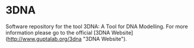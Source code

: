 3DNA
====

Software repository for the tool 3DNA: A Tool for DNA Modelling.
For more information please go to the official [3DNA Website] (http://www.guptalab.org/3dna "3DNA Website").
